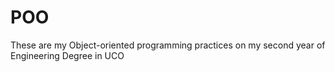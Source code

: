 # POO

These are my Object-oriented programming practices on my second year of Engineering Degree in UCO

